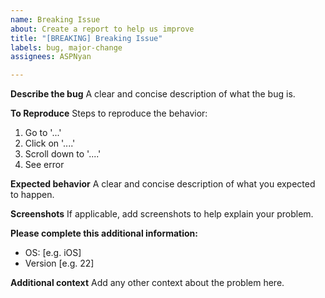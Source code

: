 ```yaml
---
name: Breaking Issue
about: Create a report to help us improve
title: "[BREAKING] Breaking Issue"
labels: bug, major-change
assignees: ASPNyan

---
```


**Describe the bug**
A clear and concise description of what the bug is.

**To Reproduce**
Steps to reproduce the behavior:
1. Go to '...'
2. Click on '....'
3. Scroll down to '....'
4. See error

**Expected behavior**
A clear and concise description of what you expected to happen.

**Screenshots**
If applicable, add screenshots to help explain your problem.

**Please complete this additional information:**
 - OS: [e.g. iOS]
 - Version [e.g. 22]


**Additional context**
Add any other context about the problem here.
